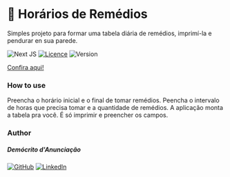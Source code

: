 # 💊  Horários de Remédios

Simples projeto para formar uma tabela diária de remédios, imprimí-la e pendurar en sua parede.

![Next JS](https://img.shields.io/badge/Next-black?style=for-the-badge&logo=next.js&logoColor=white)
[![Licence](https://img.shields.io/github/license/Ileriayo/markdown-badges?style=for-the-badge)](./LICENSE)
![Version](https://img.shields.io/badge/v1.1-FF4D00?style=for-the-badge)

[Confira aqui!](https://tabela-remedios.vercel.app/)

### How to use
Preencha o horário inicial e o final de tomar remédios. Peencha o intervalo de horas que precisa tomar e a quantidade de remédios. A aplicação monta a tabela pra você. É só imprimir e preencher os campos.

### Author
##### Demócrito d'Anunciação
[![GitHub](https://img.shields.io/badge/github-%23121011.svg?style=for-the-badge&logo=github&logoColor=white)](https://github.com/democrito88)
[![LinkedIn](https://img.shields.io/badge/linkedin-%230077B5.svg?style=for-the-badge&logo=linkedin&logoColor=white)](https://www.linkedin.com/in/dem%C3%B3crito-d-anuncia%C3%A7%C3%A3o-1b25a531a/)
